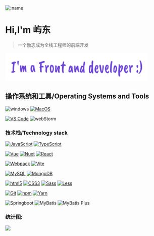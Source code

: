 <img src="https://count.getloli.com/get/@yd?theme=rule34" alt=":name" />

# Hi,I'm 屿东

> 一个励志成为全栈工程师的前端开发

<p align="left"><img width="450px" height="90px" src="./front.png" /></p>

## 操作系统和工具/Operating Systems and Tools
![windows](https://img.shields.io/badge/-Windows10-007ACC?style=flat-square&logo=windows&logoColor=fff)
[![MacOS](https://img.shields.io/badge/macOS-Monterey-000000?style=flat-square&logo=apple)](https://www.apple.com/macos/monterey/)

[![VS Code](https://img.shields.io/badge/IDE-VSCode-007ACC?style=flat-square&logo=Visual-studio-code)](https://code.visualstudio.com/)
![webStorm](https://img.shields.io/badge/-webStorm-007ACC?style=flat-square&logo=webstorm&logoColor=fff)

### **技术栈/Technology stack**

[![JavaScript](https://img.shields.io/badge/-JavaScript-F7DF1E?style=flat-square&logo=javascript&logoColor=000000&labelColor=%23F7DF1C&color=%23FFCE5A)](https://www.javascript.com/)
[![TypeScript](https://img.shields.io/badge/-TypeScript-3178C6?style=flat-square&logo=typescript&logoColor=ffffff)](https://www.typescriptlang.org/)

[![Vue](https://img.shields.io/badge/-Vue-4FC08D?style=flat-square&logo=vue.js&logoColor=ffffff)](https://vuejs.org/)
[![Nuxt](https://img.shields.io/badge/-Nuxt-000000?style=flat-square&logo=nuxt.js&logoColor=ffffff)](https://nuxtjs.org/)
[![React](https://img.shields.io/badge/-React-61DAFB?style=flat-square&logo=react&logoColor=ffffff)](https://reactjs.org/)


[![Webpack](https://img.shields.io/badge/-Webpack-8DD6F9?style=flat-square&logo=webpack&logoColor=ffffff)](https://webpack.js.org/)
[![Vite](https://img.shields.io/badge/-Vite-646CFF?style=flat-square&logo=Vite&logoColor=ffffff)](https://vitejs.dev/)

[![MySQL](https://img.shields.io/badge/-MySQL-4479A1?style=flat-square&logo=MySQL&logoColor=ffffff)](https://www.mysql.com/)
[![MongoDB](https://img.shields.io/badge/-MongoDB-47A248?style=flat-square&logo=MongoDB&logoColor=ffffff)](https://www.mongodb.com/)

[![html5](https://img.shields.io/badge/-HTML5-E34F26?style=flat-square&logo=html5&logoColor=ffffff)](https://www.w3schools.com/html/)
[![CSS3](https://img.shields.io/badge/-CSS3-1572B6?style=flat-square&logo=CSS3&logoColor=ffffff)](https://www.w3schools.com/css/)
[![Sass](https://img.shields.io/badge/-Sass-CC6699?style=flat-square&logo=sass&logoColor=ffffff)](https://sass-lang.com/)
[![Less](https://img.shields.io/badge/-Less-1D365D?style=flat-square&logo=Less&logoColor=ffffff)](https://less.bootcss.com/)

[![Git](https://img.shields.io/badge/-Git-%23F05032?style=flat-square&logo=git&logoColor=%23ffffff)](https://git-scm.com/)
[![npm](https://img.shields.io/badge/-NPM-CB3837?style=flat-square&logo=npm&logoColor=ffffff)](http://npmjs.com/)
[![Yarn](https://img.shields.io/badge/-Yarn-2C8EBB?style=flat-square&logo=Yarn&logoColor=ffffff)](https://yarnpkg.com/)

![Springboot](https://img.shields.io/badge/-SpringBoot-47A248?style=flat-square&logo=SpringBoot&logoColor=%23ffffff)
![MyBatis](https://img.shields.io/badge/-MyBatis-CB3837?style=flat-square&logo=mybatis&logoColor=ffffff)
![MyBatis Plus](https://img.shields.io/badge/-MyBatisplus-2C8EBB?style=flat-square&logo=MyBatis-plus&logoColor=ffffff)

### **统计图:**
<img src="https://github-readme-stats.vercel.app/api?username=yd-coder&show_icons=true&icon_color=CE1D2D&text_color=718096&bg_color=ffffff&hide_title=true" />




